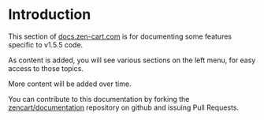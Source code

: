 Introduction
============
This section of [docs.zen-cart.com](http://docs.zen-cart.com/) is for documenting some features specific to v1.5.5 code.

As content is added, you will see various sections on the left menu, for easy access to those topics.


More content will be added over time.



You can contribute to this documentation by forking the [zencart/documentation](https://github.com/zencart/documentation) repository on github and issuing Pull Requests.


